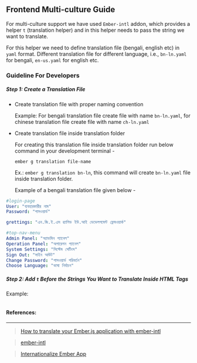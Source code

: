 ## Frontend Multi-culture Guide

For multi-culture support we have used `Ember-intl` addon, which provides a helper `t` 
(translation helper) and in this helper needs to pass the string we want to translate.


For this helper we need to define translation file (bengali, english etc) in `yaml` format. 
Different translation file for different language, i.e., `bn-ln.yaml` for bengali, `en-us.yaml`
for english etc.

### Guideline For Developers
##### Step 1: Create a Translation File

- Create translation file with proper naming convention
  
  Example: For bengali translation file create file with name `bn-ln.yaml`, for chinese translation
  file create file with name `ch-ln.yaml`  
- Create translation file inside translation folder

  For creating this translation file inside translation folder run below command in your 
  development terminal -
  
  `ember g translation file-name` 
  
  Ex.: `ember g translation bn-ln`, this command will create `bn-ln.yaml` file inside
  translation folder.
  
  
  Example of a bengali translation file given below -
  
```yaml
#login-page
User: "ব্যবহারকারীর নাম"
Password: "পাসওয়ার্ড"

grettings: "এন.জি.ই.এস ৱ্যাপিড ইউ.আই ডেভেলপমেন্ট ফ্রেমওয়ার্ক"

#top-nav-menu
Admin Panel: "অ্যাডমিন প্যানেল"
Operation Panel: "অপারেশন প্যানেল"
System Settings: "সিস্টেম সেটিংস"
Sign Out: "সাইন আউট"
Change Password: "পাসওয়ার্ড পরিবর্তন"
Choose Language: "ভাষা নির্বাচন"
```

##### Step 2: Add `t` Before the Strings You Want to Translate Inside HTML Tags

Example:
```html
```
 

#### References:
___
>[How to translate your Ember.js application with ember-intl](https://www.codeandweb.com/babeledit/tutorials/how-to-translate-your-ember-app-with-ember-intl)

>[ember-intl](https://github.com/ember-intl/ember-intl)

>[Internationalize Ember App](https://ember-intl.github.io/ember-intl/)
